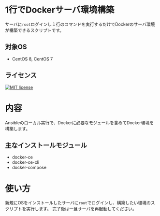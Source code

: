 # 1行でDockerサーバ環境構築
サーバに`root`ログインし１行のコマンドを実行するだけでDockerのサーバ環境が構築できるスクリプトです。  

## 対象OS
- CentOS 8, CentOS 7

## ライセンス

[![MIT license](https://img.shields.io/badge/License-MIT-blue.svg)](https://lbesson.mit-license.org/)

# 内容
Ansibleのローカル実行で、Dockerに必要なモジュールを含めてDocker環境を構築します。

## 主なインストールモジュール

- docker-ce
- docker-ce-cli
- docker-compose

# 使い方
新規にOSをインストールしたサーバに`root`でログインし、構築したい環境のスクリプトを実行します。
完了後は一旦サーバを再起動してください。

